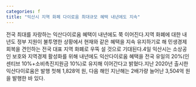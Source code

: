 ```yaml
---
categories: f
title: "익산시 지역 화폐 다이로움 최대규모 혜택 내년에도 지속"
---
```

전국 최대를 자랑하는 익산다이로움 혜택이 내년에도 쭉 이어진다.지역 화폐에 대한 내년도 정부 지원이 불투명한 상황에서 현재와 같은 혜택을 지속 유지하기로 해 민생경제 회복을 견인하는 전국 대표 지역 화폐로 우뚝 설 것으로 기대된다.4일 익산시는 소상공인 보호와 지역경제 활성화를 위해 내년에도 익산다이로움 혜택을 전국 유일의 20%(인센티브 10%+소비촉진지원금 10%)로 유지해 이어간다고 밝혔다.지난 2020년 출시한 익산다이로움은 발행 첫해 1,828억 원, 다음 해인 지난해는 2배가량 늘어난 3,504억 원을 발행한 바 있다.